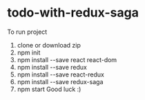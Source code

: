# todo-with-redux-saga
To run project
1. clone or download zip
2. npm init
3. npm install --save react react-dom
4. npm install --save redux
5. npm install --save react-redux
6. npm install --save redux-saga 
7. npm start
Good luck :)
  
